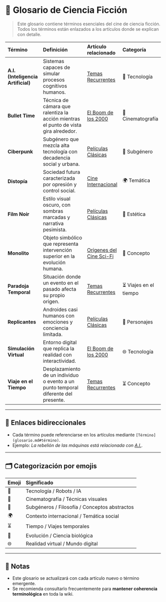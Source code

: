 # 📖 Glosario de Ciencia Ficción

> Este glosario contiene términos esenciales del cine de ciencia ficción.  
> Todos los términos están enlazados a los artículos donde se explican con detalle.

| Término | Definición | Artículo relacionado | Categoría |
|:--|:--|:--|:--|
| **A.I. (Inteligencia Artificial)** | Sistemas capaces de simular procesos cognitivos humanos. | [Temas Recurrentes](articulo-5.md#1-inteligencia-artificial-y-humanidad) | 🤖 Tecnología |
| **Bullet Time** | Técnica de cámara que ralentiza la acción mientras el punto de vista gira alrededor. | [El Boom de los 2000](articulo-3.md#22-estilo-visual-e-innovación-técnica) | 🎥 Cinematografía |
| **Ciberpunk** | Subgénero que mezcla alta tecnología con decadencia social y urbana. | [Películas Clásicas](articulo-2.md#2-blade-runner-1982) | 🧠 Subgénero |
| **Distopía** | Sociedad futura caracterizada por opresión y control social. | [Cine Internacional](articulo-4.md#1-europa-y-la-distopía-social) | 🌍 Temática |
| **Film Noir** | Estilo visual oscuro, con sombras marcadas y narrativa pesimista. | [Películas Clásicas](articulo-2.md#23-la-influencia-estética-del-film-noir) | 🎥 Estética |
| **Monolito** | Objeto simbólico que representa intervención superior en la evolución humana. | [Orígenes del Cine Sci-Fi](articulo-1.md#1-origenes-del-concepto) | 🧬 Concepto |
| **Paradoja Temporal** | Situación donde un evento en el pasado afecta su propio origen. | [Temas Recurrentes](articulo-5.md#21-paradojas-temporales-clásicas) | ⏳ Viajes en el tiempo |
| **Replicantes** | Androides casi humanos con emociones y conciencia limitada. | [Películas Clásicas](articulo-2.md#22-los-replicantes-y-la-identidad-humana) | 🤖 Personajes |
| **Simulación Virtual** | Entorno digital que replica la realidad con interactividad. | [El Boom de los 2000](articulo-3.md#21-realidad-simulada-y-filosofía) | 🌐 Tecnología |
| **Viaje en el Tiempo** | Desplazamiento de un individuo o evento a un punto temporal diferente del presente. | [Temas Recurrentes](articulo-5.md#2-viajes-en-el-tiempo-y-realidades-alternas) | ⏳ Concepto |

---

## 🔗 Enlaces bidireccionales

- Cada término puede referenciarse en los artículos mediante `[Término](glosario.md#término)`.
- Ejemplo: *La rebelión de las máquinas está relacionada con [A.I.](glosario.md#a-i-inteligencia-artificial)*.

---

## 🗂️ Categorización por emojis

| Emoji | Significado |
|:--|:--|
| 🤖 | Tecnología / Robots / IA |
| 🎥 | Cinematografía / Técnicas visuales |
| 🧠 | Subgéneros / Filosofía / Conceptos abstractos |
| 🌍 | Contexto internacional / Temática social |
| ⏳ | Tiempo / Viajes temporales |
| 🧬 | Evolución / Ciencia biológica |
| 🌐 | Realidad virtual / Mundo digital |

---

## 📌 Notas

- Este glosario se actualizará con cada artículo nuevo o término emergente.  
- Se recomienda consultarlo frecuentemente para **mantener coherencia terminológica** en toda la wiki.
